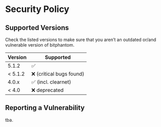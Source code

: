 # Security Policy

## Supported Versions

Check the listed versions to make sure that you aren’t an outdated or/and vulnerable version of bitphantom.

| Version | Supported          |
| ------- | ------------------ |
| 5.1.2 | :white_check_mark: |
| < 5.1.2   | :x: (critical bugs found)  |
| 4.0.x   | :white_check_mark: (incl. clearnet)|
| < 4.0   | :x: deprecated |               |

## Reporting a Vulnerability

tba.

